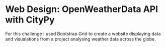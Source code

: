 # Web Design: OpenWeatherData API with CityPy

For this challenge I used Bootstrap Grid to create a website displaying data and visualations from
a project analysing weather data across the globe.

